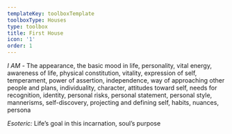 ```yaml
---
templateKey: toolboxTemplate
toolboxType: Houses
type: toolbox
title: First House
icon: '1'
order: 1
---
```

_I AM -_ The appearance, the basic mood in life, personality, vital energy, awareness of life, physical constitution, vitality, expression of self, temperament, power of assertion, independence, way of approaching other people and plans, individuality, character, attitudes toward self, needs for recognition, identity, personal risks, personal statement, personal style, mannerisms, self-discovery, projecting and defining self, habits, nuances, persona



_Esoteric:_ Life’s goal in this incarnation, soul’s purpose
